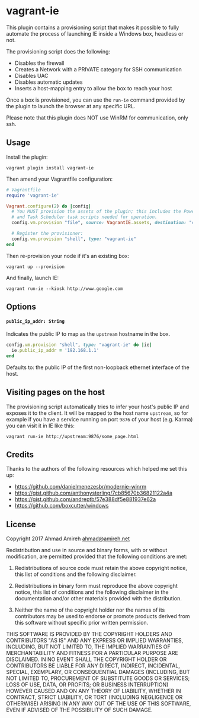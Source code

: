 # vagrant-ie

This plugin contains a provisioning script that makes it possible to fully
automate the process of launching IE inside a Windows box, headless or not.

The provisioning script does the following:

- Disables the firewall
- Creates a Network with a PRIVATE category for SSH communication
- Disables UAC
- Disables automatic updates
- Inserts a host-mapping entry to allow the box to reach your host

Once a box is provisioned, you can use the `run-ie` command provided by the
plugin to launch the browser at any specific URL.

Please note that this plugin does NOT use WinRM for communication, only ssh.

## Usage

Install the plugin:

    vagrant plugin install vagrant-ie

Then amend your Vagrantfile configuration:

```ruby
# Vagrantfile
require 'vagrant-ie'

Vagrant.configure(2) do |config|
  # You MUST provision the assets of the plugin; this includes the PowerShell
  # and Task Scheduler task scripts needed for operation.
  config.vm.provision "file", source: VagrantIE.assets, destination: "c:/Users/IEUser"

  # Register the provisioner:
  config.vm.provision "shell", type: "vagrant-ie"
end
```

Then re-provision your node if it's an existing box:

    vagrant up --provision

And finally, launch IE:

    vagrant run-ie --kiosk http://www.google.com

## Options

#### `public_ip_addr: String`

Indicates the public IP to map as the `upstream` hostname in the box.

```ruby
config.vm.provision "shell", type: "vagrant-ie" do |ie|
  ie.public_ip_addr = '192.168.1.1'
end
```

Defaults to: the public IP of the first non-loopback ethernet interface of the
host.

## Visiting pages on the host

The provisioning script automatically tries to infer your host's public IP and
exposes it to the client. It will be mapped to the host name `upstream`, so for
example if you have a service running on port `9876` of your host (e.g. Karma) you can visit it in IE like this:

    vagrant run-ie http://upstream:9876/some_page.html

## Credits

Thanks to the authors of the following resources which helped me set this up:

- https://github.com/danielmenezesbr/modernie-winrm
- https://gist.github.com/anthonysterling/7cb85670b36821122a4a
- https://gist.github.com/andreptb/57e388df5e881937e62a
- https://github.com/boxcutter/windows

## License

Copyright 2017 Ahmad Amireh <ahmad@amireh.net>

Redistribution and use in source and binary forms, with or without modification, are permitted provided that the following conditions are met:

1. Redistributions of source code must retain the above copyright notice, this list of conditions and the following disclaimer.

2. Redistributions in binary form must reproduce the above copyright notice, this list of conditions and the following disclaimer in the documentation and/or other materials provided with the distribution.

3. Neither the name of the copyright holder nor the names of its contributors may be used to endorse or promote products derived from this software without specific prior written permission.

THIS SOFTWARE IS PROVIDED BY THE COPYRIGHT HOLDERS AND CONTRIBUTORS "AS IS" AND ANY EXPRESS OR IMPLIED WARRANTIES, INCLUDING, BUT NOT LIMITED TO, THE IMPLIED WARRANTIES OF MERCHANTABILITY AND FITNESS FOR A PARTICULAR PURPOSE ARE DISCLAIMED. IN NO EVENT SHALL THE COPYRIGHT HOLDER OR CONTRIBUTORS BE LIABLE FOR ANY DIRECT, INDIRECT, INCIDENTAL, SPECIAL, EXEMPLARY, OR CONSEQUENTIAL DAMAGES (INCLUDING, BUT NOT LIMITED TO, PROCUREMENT OF SUBSTITUTE GOODS OR SERVICES; LOSS OF USE, DATA, OR PROFITS; OR BUSINESS INTERRUPTION) HOWEVER CAUSED AND ON ANY THEORY OF LIABILITY, WHETHER IN CONTRACT, STRICT LIABILITY, OR TORT (INCLUDING NEGLIGENCE OR OTHERWISE) ARISING IN ANY WAY OUT OF THE USE OF THIS SOFTWARE, EVEN IF ADVISED OF THE POSSIBILITY OF SUCH DAMAGE.